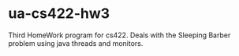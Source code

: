 # ua-cs422-hw3
Third HomeWork program for cs422. Deals with the Sleeping Barber problem using java threads and monitors.
